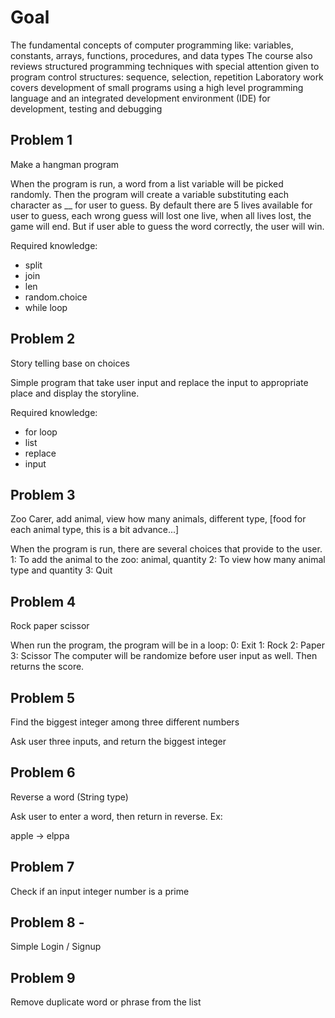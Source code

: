 # Goal

The fundamental concepts of computer programming like: variables, constants, arrays, functions, procedures, and data types The course also reviews structured programming techniques with special attention given to program control structures: sequence, selection, repetition Laboratory work covers development of small programs using a high level programming language and an integrated development environment (IDE) for development, testing and debugging


## Problem 1
Make a hangman program

When the program is run, a word from a list variable will be picked randomly. Then the program will create a variable substituting each character as __ for user to guess. By default there are 5 lives available for user to guess, each wrong guess will lost one live, when all lives lost,  the game will end. But if user able to guess the word correctly, the user will win.

Required knowledge:
- split
- join
- len
- random.choice
- while loop


## Problem 2
Story telling base on choices

Simple program that take user input and replace the input to appropriate place and display the storyline.

Required knowledge:
- for loop
- list
- replace
- input


## Problem 3
Zoo Carer, add animal, view how many animals, different type, [food for each animal type, this is a bit advance...]

When the program is run, there are several choices that provide to the user.
1: To add the animal to the zoo: animal, quantity
2: To view how many animal type and quantity
3: Quit


## Problem 4
Rock paper scissor

When run the program, the program will be in a loop:
0: Exit
1: Rock
2: Paper
3: Scissor 
The computer will be randomize before user input as well. Then returns the score.

## Problem 5
Find the biggest integer among three different numbers

Ask user three inputs, and return the biggest integer

## Problem 6
Reverse a word (String type)

Ask user to enter a word, then return in reverse. 
Ex:

apple -> elppa

## Problem 7
Check if an input integer number is a prime

## Problem 8 - 
Simple Login / Signup

## Problem 9
Remove duplicate word or phrase from the list



